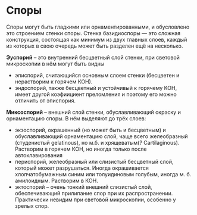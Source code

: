 # Споры

Споры могут быть гладкими или орнаментированными, и обусловлено это строением стенки споры. Стенка базидиоспоры — это сложная конструкция, состоящая как минимум из двух главных слоев, каждый из которых в свою очередь может быть разделен ещё на несколько.

**Эуспорий** – это внутренний бесцветный слой стенки, при световой микроскопии в нём могут быть видны

* эписпорий, считающийся основным слоем стенки \(бесцветен и нерастворим к горячем КОН\).
* эндоспорий, также бесцветный и устойчивый к горячему КОН, имеет другой коэфиициент преломления и поэтому его можно отличить от эписпория.

**Миксоспорий** – внешний слой стенки, обуславливающий окраску и орнаментацию споры. В нём выделяют до трёх слоев:

* экзоспорий, окрашенный \(но может быть и бесцветным\) и обуславливающий орнаментацию слой, чаще всего желеобразный \(студенистый gelatinous\), но м.б. и хрящеватым\(? Cartilaginous\). Растворим в горячем КОН, но иногда только после автоклавирования
* периспорий, желеобразный или слизистый бесцветный слой, который может разрушаться. Иногда окрашивается хлопчатобумажным синим или толуидиновым голубым, иногда м. б. амилоидным. Растворим в КОН.
* эктоспорий – очень тонкий внешний слизистый слой, обеспечивающий прилипание спор при их распространении. Практически невидим при световой микроскопии, особенно у зрелых спор.


